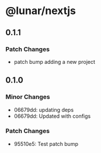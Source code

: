 # @lunar/nextjs

## 0.1.1

### Patch Changes

-   patch bump adding a new project

## 0.1.0

### Minor Changes

-   06679dd: updating deps
-   06679dd: Updated with configs

### Patch Changes

-   95510e5: Test patch bump
